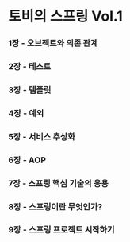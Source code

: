 # 토비의 스프링 Vol.1 


### 1장 - 오브젝트와 의존 관계

### 2장 - 테스트

### 3장 - 템플릿

### 4장 - 예외

### 5장 - 서비스 추상화

### 6장 - AOP

### 7장 - 스프링 핵심 기술의 응용

### 8장 - 스프링이란 무엇인가?

### 9장 - 스프링 프로젝트 시작하기


